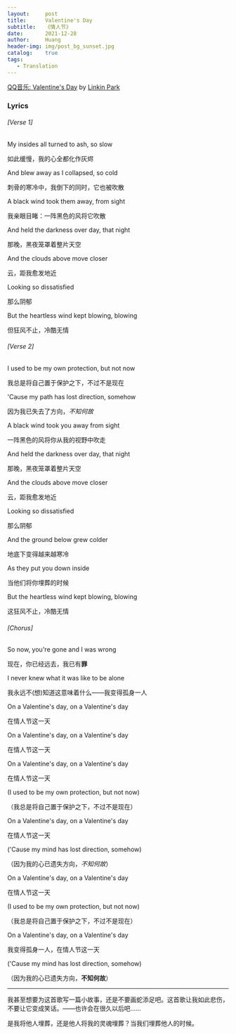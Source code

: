 ```yaml
---
layout:     post
title:      Valentine's Day
subtitle:   《情人节》
date:       2021-12-28
author:     Huang
header-img: img/post_bg_sunset.jpg
catalog:    true
tags:
   - Translation
---
```


[QQ音乐: Valentine's Day](https://y.qq.com/n/ryqq/songDetail/000H1DOW4MuIP4) by
[Linkin Park](https://www.linkinpark.com/)

### Lyrics

###### [Verse 1]
My insides all turned to ash, so slow

如此缓慢，我的心全都化作灰烬

And blew away as I collapsed, so cold

刺骨的寒冷中，我倒下的同时，它也被吹散

A black wind took them away, from sight

我亲眼目睹：一阵黑色的风将它吹散

And held the darkness over day, that night

那晚，黑夜笼罩着整片天空

And the clouds above move closer

云，距我愈发地近

Looking so dissatisfied

那么阴郁

But the heartless wind kept blowing, blowing

但狂风不止，冷酷无情

###### [Verse 2]

I used to be my own protection, but not now

我总是将自己置于保护之下，不过不是现在

'Cause my path has lost direction, somehow

因为我已失去了方向，*不知何故*

A black wind took you away from sight

一阵黑色的风将你从我的视野中吹走

And held the darkness over day, that night

那晚，黑夜笼罩着整片天空

And the clouds above move closer

云，距我愈发地近

Looking so dissatisfied

那么阴郁

And the ground below grew colder

地底下变得越来越寒冷

As they put you down inside

当他们将你埋葬的时候

But the heartless wind kept blowing, blowing

这狂风不止，冷酷无情

###### [Chorus]
So now, you're gone and I was wrong

现在，你已经远去，我已有**罪**

I never knew what it was like to be alone

我永远不(想)知道这意味着什么——我变得孤身一人

On a Valentine's day, on a Valentine's day

在情人节这一天

On a Valentine's day, on a Valentine's day

在情人节这一天

On a Valentine's day, on a Valentine's day

在情人节这一天

(I used to be my own protection, but not now)

（我总是将自己置于保护之下，不过不是现在）

On a Valentine's day, on a Valentine's day

在情人节这一天

('Cause my mind has lost direction, somehow)

（因为我的心已遗失方向，*不知何故*）

On a Valentine's day, on a Valentine's day

在情人节这一天

(I used to be my own protection, but not now)

（我总是将自己置于保护之下，不过不是现在）

On a Valentine's day, on a Valentine's day

我变得孤身一人，在情人节这一天

('Cause my mind has lost direction, somehow)

（因为我的心已遗失方向，**不知何故**）

---

我甚至想要为这首歌写一篇小故事，还是不要画蛇添足吧。这首歌让我如此悲伤，不要让它变成笑话。——也许会在很久以后吧……

是我将他人埋葬，还是他人将我的灵魂埋葬？当我们埋葬他人的时候。
